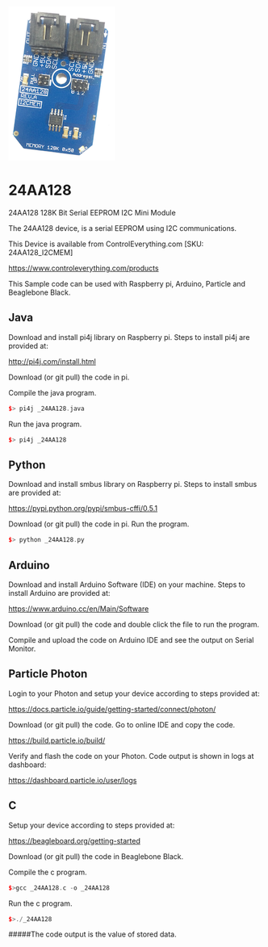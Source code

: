 [![24AA128](24AA128_I2CMEM.png)](https://www.controleverything.com/products)
# 24AA128
 24AA128 128K Bit Serial EEPROM I2C Mini Module
 
 The 24AA128 device, is a serial EEPROM using I2C communications.
 
 This Device is available from ControlEverything.com [SKU: 24AA128_I2CMEM]
 
 https://www.controleverything.com/products
 
 This Sample code can be used with Raspberry pi, Arduino, Particle and Beaglebone Black.

## Java

 Download and install pi4j library on Raspberry pi. Steps to install pi4j are provided at:
 
 http://pi4j.com/install.html
 
 Download (or git pull) the code in pi.
 
 Compile the java program.
 ```cpp
 $> pi4j _24AA128.java
 ```
 
 Run the java program.
 ```cpp
 $> pi4j _24AA128
 ```
 
 ## Python
 
 Download and install smbus library on Raspberry pi. Steps to install smbus are provided at:
 
 https://pypi.python.org/pypi/smbus-cffi/0.5.1
 
 Download (or git pull) the code in pi. Run the program.
 
 ```cpp
 $> python _24AA128.py
 ```
 
 ## Arduino
 
 Download and install Arduino Software (IDE) on your machine. Steps to install Arduino are provided at:
 
 https://www.arduino.cc/en/Main/Software
 
 Download (or git pull) the code and double click the file to run the program.
 
 Compile and upload the code on Arduino IDE and see the output on Serial Monitor.
 
 
 ## Particle Photon
 
 Login to your Photon and setup your device according to steps provided at:
 
 https://docs.particle.io/guide/getting-started/connect/photon/
 
 Download (or git pull) the code. Go to online IDE and copy the code.
 
 https://build.particle.io/build/
 
 Verify and flash the code on your Photon. Code output is shown in logs at dashboard:
 
 https://dashboard.particle.io/user/logs
 
 
 ## C
 
 Setup your device according to steps provided at:
 
 https://beagleboard.org/getting-started
 
 Download (or git pull) the code in Beaglebone Black.
 
 Compile the c program.
 ```cpp
 $>gcc _24AA128.c -o _24AA128
 ```
 Run the c program.
 ```cpp
 $>./_24AA128
 ```
 
 #####The code output is the value of stored data.
